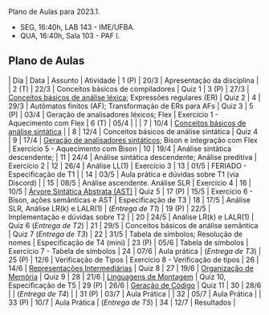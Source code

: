 Plano de Aulas para 2023.1.

- SEG, 16:40h, LAB 143 - IME/UFBA.
- QUA, 16:40h, Sala 103 - PAF I.

## Plano de Aulas

| Dia | Data | Assunto | Atividade 
| 1 (P) | 20/3 | Apresentação da disciplina |
| 2 (T) | 22/3 | Conceitos básicos de compiladores | Quiz 1
| 3 (P) | 27/3 | [Conceitos básicos de análise léxica](https://www3.nd.edu/~dthain/compilerbook/chapter3.pdf); Expressões regulares (ER) | Quiz 2
| 4   | 29/3 | Autômatos finitos (AF); Transformação de ERs para AFs | Quiz 3
| 5 (P) | 03/4 | Geração de analisadores léxicos; Flex | Exercício 1 - Aquecimento com Flex
| 6 (T) | 05/4 |  | 
| 7   | 10/4 | [Conceitos básicos de análise sintática](https://www3.nd.edu/~dthain/compilerbook/chapter4.pdf) | 
| 8   | 12/4 | Conceitos básicos de análise sintática | Quiz 4
| 9   | 17/4 | [Geração de analisadores sintáticos](https://www3.nd.edu/~dthain/compilerbook/chapter5.pdf); Bison e integração com Flex | Exercício 5 - Aquecimento com Bison
| 10  | 19/4 | Análise sintática descendente;
| 11  | 24/4 | Análise sintática descendente; Análise preditiva | Exercício 2
| 12  | 26/4 | Análise LL(1) | Exercício 3
| 13  | 01/5 | FERIADO - Especificação de T1 |
| 14  | 03/5 | Aula prática e dúvidas sobre T1 (via Discord) |
| 15  | 08/5 | Análise ascendente. Análise SLR | Exercício 4
| 16  | 10/5 | [Árvore Sintática Abstrata (AST)](https://www3.nd.edu/~dthain/compilerbook/chapter6.pdf) | Quiz 5
| 17 (P) | 15/5 | Exercício 6 - Bison, ações semânticas e AST | Especificação de T3
| 18  | 17/5 | Análise SLR, Análise LR(k) e LALR(1) | (*Entrega de T1*)
| 19 (P) | 22/5 | Implementação e dúvidas sobre T2 |
| 20  | 24/5 | Análise LR(k) e LALR(1) | Quiz 6 (*Entrega de T2*)
| 21  | 29/5 | Conceitos básicos de análise semântica | Quiz 7 (*Entrega de T3*)
| 22  | 31/5 | Tabela de símbolos; Resolução de nomes | Especificação de T4 (mini)
| 23 (P) | 05/6 | Tabela de símbolos | Exercício 7 - Tabela de símbolos
| 24  | 07/6 | Aula prática | (*Entrega de T3*)
| 25 (P) | 12/6 | Verificação de Tipos | Exercício 8 - Verificação de tipos
| 26  | 14/6 | [Representações Intermediárias](https://www3.nd.edu/~dthain/compilerbook/chapter8.pdf) | Quiz 8 
| 27  | 19/6 | [Organização de Memória](https://www3.nd.edu/~dthain/compilerbook/chapter9.pdf) | Quiz 9
| 28  | 21/6 | [Linguagens de Montagem](https://www3.nd.edu/~dthain/compilerbook/chapter10.pdf) | Quiz 10, Especificação de T5
| 29 (P) | 26/6 | [Geração de Código](https://www3.nd.edu/~dthain/compilerbook/chapter11.pdf) | Quiz 11
| 30  | 28/6 |  | (*Entrega de T4*) |
| 31 (P) | 03/7 | Aula Prática |
| 32  | 05/7 | Aula Prática | 
| 33 (P) | 10/7 | Aula Prática | (*Entrega de T5*)
| 34  | 12/7 | Resultados |

